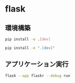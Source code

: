 # flask

## 環境構築

```bash
pip install -e .[dev]
```

```zsh
pip install -e ".[dev]"
```

## アプリケーション実行

```bash
flask --app flaskr --debug run
```
